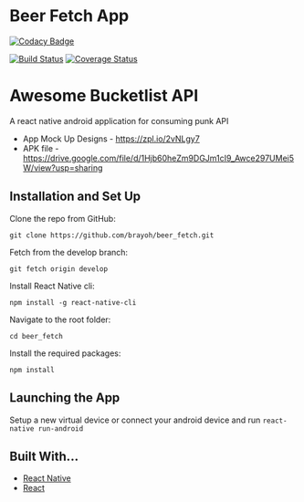 # Beer Fetch App

[![Codacy Badge](https://api.codacy.com/project/badge/Grade/d9e69ca9107c45b0a69a73e0c234c0e7)](https://app.codacy.com/app/brayoh/beer_fetch?utm_source=github.com&utm_medium=referral&utm_content=brayoh/beer_fetch&utm_campaign=Badge_Grade_Dashboard)

[![Build Status](https://travis-ci.org/brayoh/bucket-list-api.svg?branch=develop)](https://travis-ci.org/brayoh/bucket-list-api)
[![Coverage Status](https://coveralls.io/repos/github/brayoh/bucket-list-api/badge.svg?branch=develop)](https://coveralls.io/github/brayoh/bucket-list-api?branch=develop)

# Awesome Bucketlist API

A react native android application for consuming punk API

- App Mock Up Designs - https://zpl.io/2vNLgy7
- APK file - https://drive.google.com/file/d/1Hjb60heZm9DGJm1cI9_Awce297UMei5W/view?usp=sharing

## Installation and Set Up

Clone the repo from GitHub:

```
git clone https://github.com/brayoh/beer_fetch.git
```

Fetch from the develop branch:

```
git fetch origin develop
```

Install React Native cli:

```
npm install -g react-native-cli
```

Navigate to the root folder:

```
cd beer_fetch
```

Install the required packages:

```
npm install
```

## Launching the App

Setup a new virtual device or connect your android device and run `react-native run-android`

## Built With...

- [React Native](https://facebook.github.io/react-native/)
- [React](https://reactjs.org/)
